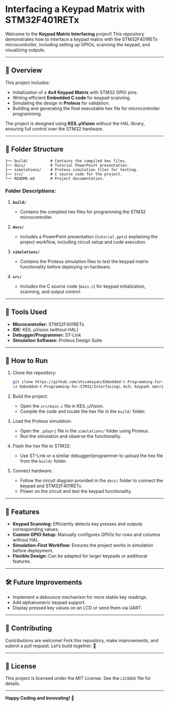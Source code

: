 # Interfacing a Keypad Matrix with STM32F401RETx  

Welcome to the **Keypad Matrix Interfacing** project! This repository demonstrates how to interface a keypad matrix with the STM32F401RETx microcontroller, including setting up GPIOs, scanning the keypad, and visualizing outputs.

---

## 🚀 **Overview**  

This project includes:  
- Initialization of a **4x4 Keypad Matrix** with STM32 GPIO pins.  
- Writing efficient **Embedded C code** for keypad scanning.  
- Simulating the design in **Proteus** for validation.  
- Building and generating the final executable hex file for microcontroller programming.  

The project is designed using **KEIL µVision** without the HAL library, ensuring full control over the STM32 hardware.

---

## 📂 **Folder Structure**  

```plaintext
├── build/          # Contains the compiled hex files.
├── docs/           # Tutorial PowerPoint presentation.
├── simulations/    # Proteus simulation files for testing.
├── src/            # C source code for the project.
└── README.md       # Project documentation.
```

### Folder Descriptions:  

1. **`build/`**  
   - Contains the compiled hex files for programming the STM32 microcontroller.  

2. **`docs/`**  
   - Includes a PowerPoint presentation (`tutorial.pptx`) explaining the project workflow, including circuit setup and code execution.

3. **`simulations/`**  
   - Contains the Proteus simulation files to test the keypad matrix functionality before deploying on hardware.  

4. **`src/`**  
   - Includes the C source code (`main.c`) for keypad initialization, scanning, and output control.

---

## 🔧 **Tools Used**  

- **Microcontroller:** STM32F401RETx  
- **IDE:** KEIL µVision (without HAL)  
- **Debugger/Programmer:** ST-Link  
- **Simulation Software:** Proteus Design Suite  

---

## 📑 **How to Run**  

1. Clone the repository:  
   ```bash
   git clone https://github.com/shivakayan/Embedded-C-Programming-for-STM32.git
   cd Embedded-C-Programming-for-STM32/Interfacing\ 4x3\ keypad\ matrix\ with\ STM32
   ```  

2. Build the project:  
   - Open the `src/main.c` file in KEIL µVision.  
   - Compile the code and locate the hex file in the `build/` folder.  

3. Load the Proteus simulation:  
   - Open the `.pdsprj` file in the `simulations/` folder using Proteus.  
   - Run the simulation and observe the functionality.  

4. Flash the hex file to STM32:  
   - Use ST-Link or a similar debugger/programmer to upload the hex file from the `build/` folder.  

5. Connect hardware:  
   - Follow the circuit diagram provided in the `docs/` folder to connect the keypad and STM32F401RETx.  
   - Power on the circuit and test the keypad functionality.  

---

## 📌 **Features**  

- **Keypad Scanning:** Efficiently detects key presses and outputs corresponding values.  
- **Custom GPIO Setup:** Manually configures GPIOs for rows and columns without HAL.  
- **Simulation-First Workflow:** Ensures the project works in simulation before deployment.  
- **Flexible Design:** Can be adapted for larger keypads or additional features.  

---

## 🛠️ **Future Improvements**  

- Implement a debounce mechanism for more stable key readings.  
- Add alphanumeric keypad support.  
- Display pressed key values on an LCD or send them via UART.  

---

## 🤝 **Contributing**  

Contributions are welcome! Fork this repository, make improvements, and submit a pull request. Let’s build together. 🚀  

---

## 📜 **License**  

This project is licensed under the MIT License. See the `LICENSE` file for details.  

---

**Happy Coding and Innovating! 🚀**  
